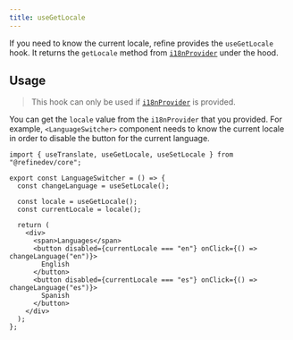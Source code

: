 ```yaml
---
title: useGetLocale
---
```


If you need to know the current locale, refine provides the `useGetLocale` hook. It returns the `getLocale` method from [`i18nProvider`](/docs/core/providers/i18n-provider/#usage) under the hood.

## Usage

> This hook can only be used if [`i18nProvider`](/docs/core/providers/i18n-provider/#usage) is provided.

You can get the `locale` value from the `i18nProvider` that you provided.
For example, `<LanguageSwitcher>` component needs to know the current locale in order to disable the button for the current language.

```tsx
import { useTranslate, useGetLocale, useSetLocale } from "@refinedev/core";

export const LanguageSwitcher = () => {
  const changeLanguage = useSetLocale();

  const locale = useGetLocale();
  const currentLocale = locale();

  return (
    <div>
      <span>Languages</span>
      <button disabled={currentLocale === "en"} onClick={() => changeLanguage("en")}>
        English
      </button>
      <button disabled={currentLocale === "es"} onClick={() => changeLanguage("es")}>
        Spanish
      </button>
    </div>
  );
};
```
